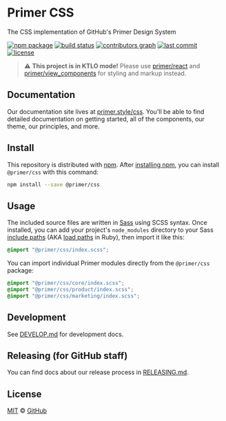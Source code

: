 # Primer CSS
The CSS implementation of GitHub's Primer Design System

[![npm package](https://img.shields.io/npm/v/@primer/css.svg)](https://www.npmjs.com/package/@primer/css)
[![build status](https://github.com/primer/css/actions/workflows/ci.yml/badge.svg)](https://github.com/primer/css/actions/workflows/ci.yml)
[![contributors graph](https://img.shields.io/github/contributors/primer/css.svg)](https://github.com/primer/css/graphs/contributors)
[![last commit](https://img.shields.io/github/last-commit/primer/css.svg)](https://github.com/primer/css/commits/main)
[![license](https://img.shields.io/github/license/primer/css.svg)](https://github.com/primer/css/blob/main/LICENSE)

> :warning: **This project is in KTLO mode!** Please use [primer/react](https://github.com/primer/react) and [primer/view_components](https://github.com/primer/view_components) for styling and markup instead.

## Documentation
Our documentation site lives at [primer.style/css](https://primer.style/css). You'll be able to find detailed documentation on getting started, all of the components, our theme, our principles, and more.

## Install
This repository is distributed with [npm]. After [installing npm][install-npm], you can install `@primer/css` with this command:

```sh
npm install --save @primer/css
```

## Usage
The included source files are written in [Sass] using SCSS syntax. Once installed, you can add your project's `node_modules` directory to your Sass [include paths](https://github.com/sass/node-sass#includepaths) (AKA [load paths](http://technology.customink.com/blog/2014/10/09/understanding-and-using-sass-load-paths/) in Ruby), then import it like this:

```scss
@import "@primer/css/index.scss";
```

You can import individual Primer modules directly from the `@primer/css` package:

```scss
@import "@primer/css/core/index.scss";
@import "@primer/css/product/index.scss";
@import "@primer/css/marketing/index.scss";
```

## Development
See [DEVELOP.md](DEVELOP.md) for development docs.

## Releasing (for GitHub staff)
You can find docs about our release process in [RELEASING.md](RELEASING.md).

## License

[MIT](./LICENSE) &copy; [GitHub](https://github.com/)


[install-npm]: https://docs.npmjs.com/getting-started/installing-node
[npm]: https://www.npmjs.com/
[sass]: http://sass-lang.com/
